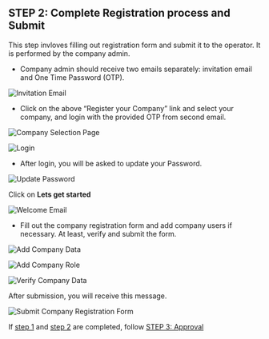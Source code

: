 ## STEP 2: Complete Registration process and Submit

This step invloves filling out registration form and submit it to the operator. It is performed by the company admin.

- Company admin should receive two emails separately: invitation email and One Time Password (OTP). 

![Invitation Email](./media/registration/invite-email.png)

- Click on the above “Register your Company” link and select your company, and login with the provided OTP from second email.

![Company Selection Page](./media/registration/company-selection.png)

![Login](./media/registration/login-page.png)

- After login, you will be asked to update your Password.

![Update Password](./media/registration/update-password.png)

Click on **Lets get started**

![Welcome Email](./media/registration/welcome-message.png)

- Fill out the company registration form and add company users if necessary. At least, verify and submit the form.

![Add Company Data](./media/registration/fill-registration-form.png)

![Add Company Role](./media/registration/company-role.png)

![Verify Company Data](./media/registration/verify-registration.png)

After submission, you will receive this message.

![Submit Company Registration Form](./media/registration/submit-registration.png)

If [step 1](./01_Invitation.md) and [step 2](./02_Registration.md) are completed, follow [STEP 3: Approval](./03_Approval.md)